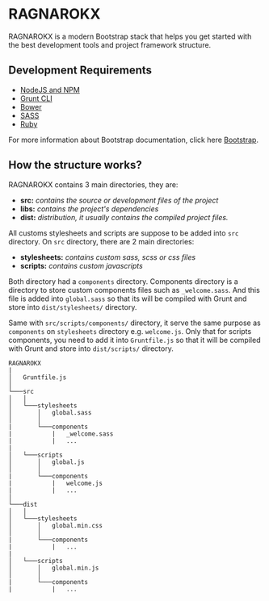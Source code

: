 # RAGNAROKX

RAGNAROKX is a modern Bootstrap stack that helps you get started with the best development tools and project framework structure.

## Development Requirements

* [NodeJS and NPM](https://nodejs.org/en/)
* [Grunt CLI](http://gruntjs.com/)
* [Bower](https://bower.io/)
* [SASS](http://sass-lang.com/)
* [Ruby](https://www.ruby-lang.org/en/)

For more information about Bootstrap documentation, click here [Bootstrap](http://getbootstrap.com/).

## How the structure works?

RAGNAROKX contains 3 main directories, they are:

* **src:** *contains the source or development files of the project*
* **libs:** *contains the project's dependencies*
* **dist:** *distribution, it usually contains the compiled project files.*

All customs stylesheets and scripts are suppose to be added into `src` directory. On `src` directory, there are 2 main directories:

* **stylesheets:** *contains custom sass, scss or css files*
* **scripts:** *contains custom javascripts*

Both directory had a `components` directory. Components directory is a directory to store custom components files such as `_welcome.sass`. And this file is added into `global.sass` so that its will be compiled with Grunt and store into `dist/stylesheets/` directory.

Same with `src/scripts/components/` directory, it serve the same purpose as `components` on `stylesheets` directory e.g. `welcome.js`. Only that for scripts components, you need to add it into `Gruntfile.js` so that it will be compiled with Grunt and store into `dist/scripts/` directory.

```
RAGNAROKX
|
│   Gruntfile.js   
│
└───src
│   │
│   └───stylesheets
│       │   global.sass
│       │
|       └───components
|           |   _welcome.sass
|           |   ...
|    
│   └───scripts
│       │   global.js
│       │
|       └───components
|           |   welcome.js
|           |   ...
│   
└───dist
│   │
│   └───stylesheets
│       │   global.min.css
│       │
|       └───components
|           |   ...
|    
│   └───scripts
│       │   global.min.js
│       │
|       └───components
|           |   ...
```
